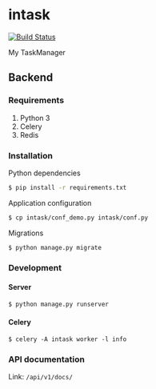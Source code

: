 # intask
[![Build Status](https://travis-ci.org/KirovVerst/intask.svg?branch=master)](https://travis-ci.org/KirovVerst/intask)

My TaskManager

## Backend
### Requirements
1. Python 3
2. Celery
3. Redis

### Installation
Python dependencies
```bash
$ pip install -r requirements.txt
```
Application configuration
```bash
$ cp intask/conf_demo.py intask/conf.py
```
Migrations
```bash
$ python manage.py migrate
```
### Development 
#### Server
```bash
$ python manage.py runserver
```
#### Celery
```
$ celery -A intask worker -l info
```
### API documentation
Link: `/api/v1/docs/`
